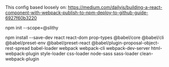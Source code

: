 This config based loosely on:
https://medium.com/dailyjs/building-a-react-component-with-webpack-publish-to-npm-deploy-to-github-guide-6927f60b3220

npm init --scope=@slithy

npm install --save-dev react react-dom prop-types @babel/core @babel/cli @babel/preset-env @babel/preset-react @babel/plugin-proposal-object-rest-spread babel-loader webpack webpack-cli webpack-dev-server html-webpack-plugin style-loader css-loader node-sass sass-loader clean-webpack-plugin